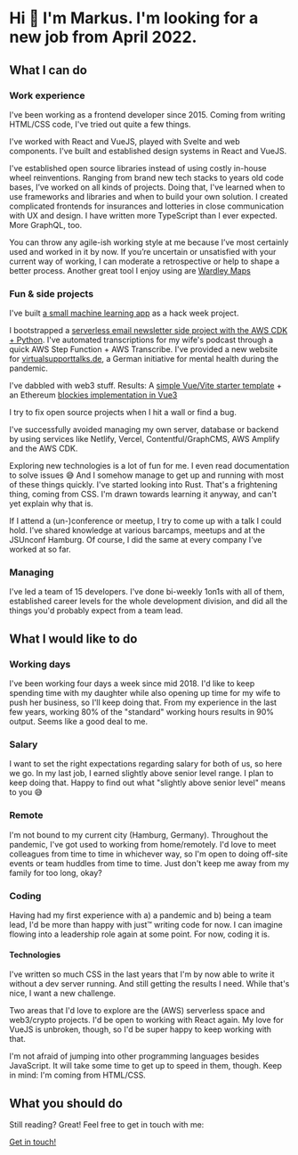 # Hi 👋 I'm Markus. I'm looking for a new job from April 2022.

## What I can do

### Work experience

I've been working as a frontend developer since 2015. Coming from writing HTML/CSS code, I've tried out quite a few things.

I've worked with React and VueJS, played with Svelte and web components. I've built and established design systems in React and VueJS.

I've established open source libraries instead of using costly in-house wheel reinventions. Ranging from brand new tech stacks to years old code bases, I’ve worked on all kinds of projects. Doing that, I've learned when to use frameworks and libraries and when to build your own solution. I created complicated frontends for insurances and lotteries in close communication with UX and design. I have written more TypeScript than I ever expected. More GraphQL, too.

You can throw any agile-ish working style at me because I’ve most certainly used and worked in it by now. If you’re uncertain or unsatisfied with your current way of working, I can moderate a retrospective or help to shape a better process. Another great tool I enjoy using are [Wardley Maps](https://medium.com/wardleymaps)

### Fun & side projects

I've built [a small machine learning app](https://github.com/HerrBertling/wireframe-to-code) as a hack week project.

I bootstrapped a [serverless email newsletter side project with the AWS CDK + Python](https://github.com/HerrBertling/swing-trading-newsletter-aws-cdk). I've automated transcriptions for my wife's podcast through a quick AWS Step Function + AWS Transcribe. I've provided a new website for [virtualsupporttalks.de](https://www.virtualsupporttalks.de/en/), a German initiative for mental health during the pandemic.

I've dabbled with web3 stuff. Results: A [simple Vue/Vite starter template](https://github.com/HerrBertling/simple-vite-eth) + an Ethereum [blockies implementation in Vue3](https://github.com/HerrBertling/vue-blockies)

I try to fix open source projects when I hit a wall or find a bug.

I've successfully avoided managing my own server, database or backend by using services like Netlify, Vercel, Contentful/GraphCMS, AWS Amplify and the AWS CDK.

Exploring new technologies is a lot of fun for me. I even read documentation to solve issues 😅 And I somehow manage to get up and running with most of these things quickly. I've started looking into Rust. That's a frightening thing, coming from CSS. I'm drawn towards learning it anyway, and can't yet explain why that is.

If I attend a (un-)conference or meetup, I try to come up with a talk I could hold. I’ve shared knowledge at various barcamps, meetups and at the JSUnconf Hamburg. Of course, I did the same at every company I’ve worked at so far.

### Managing

I've led a team of 15 developers. I've done bi-weekly 1on1s with all of them, established career levels for the whole development division, and did all the things you'd probably expect from a team lead.

## What I would like to do

### Working days

I've been working four days a week since mid 2018. I'd like to keep spending time with my daughter while also opening up time for my wife to push her business, so I'll keep doing that. From my experience in the last few years, working 80% of the "standard" working hours results in 90% output. Seems like a good deal to me.

### Salary

I want to set the right expectations regarding salary for both of us, so here we go. In my last job, I earned slightly above senior level range. I plan to keep doing that. Happy to find out what "slightly above senior level" means to you 😅

### Remote

I'm not bound to my current city (Hamburg, Germany). Throughout the pandemic, I've got used to working from home/remotely. I'd love to meet colleagues from time to time in whichever way, so I'm open to doing off-site events or team huddles from time to time. Just don't keep me away from my family for too long, okay?

### Coding

Having had my first experience with a) a pandemic and b) being a team lead, I'd be more than happy with just™ writing code for now. I can imagine flowing into a leadership role again at some point. For now, coding it is.

#### Technologies

I've written so much CSS in the last years that I'm by now able to write it without a dev server running. And still getting the results I need. While that's nice, I want a new challenge.

Two areas that I'd love to explore are the (AWS) serverless space and web3/crypto projects. I'd be open to working with React again. My love for VueJS is unbroken, though, so I'd be super happy to keep working with that.

I'm not afraid of jumping into other programming languages besides JavaScript. It will take some time to get up to speed in them, though. Keep in mind: I'm coming from HTML/CSS.

## What you should do

Still reading? Great! Feel free to get in touch with me:

[Get in touch!](mailto&#x3A;weshouldtalk@herrsiering.de?subject=Hi%20Markus%20%F0%9F%91%8B%20I%20think%20we%20should%20talk)
